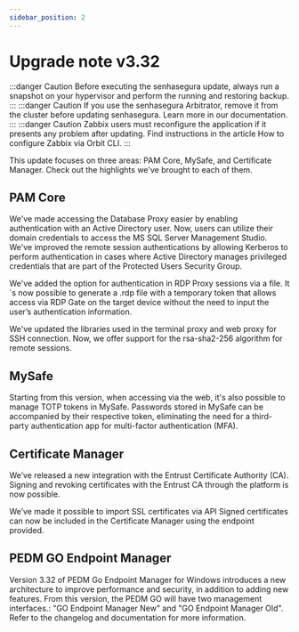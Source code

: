 ```yaml
---
sidebar_position: 2
---
```


# Upgrade note v3.32

:::danger Caution
Before executing the senhasegura update, always run a snapshot on your hypervisor and perform the running and restoring backup.
:::
:::danger Caution
If you use the senhasegura Arbitrator, remove it from the cluster before updating senhasegura. Learn more in our documentation.
:::
:::danger Caution
Zabbix users must reconfigure the application if it presents any problem after updating. Find instructions in the article How to configure Zabbix via Orbit CLI.
:::

This update focuses on three areas: PAM Core, MySafe, and Certificate Manager. Check out the highlights we've brought to each of them.

## PAM Core
We've made accessing the Database Proxy easier by enabling authentication with an Active Directory user. Now, users can utilize their domain credentials to access the MS SQL Server Management Studio.
We've improved the remote session authentications by allowing Kerberos to perform authentication in cases where Active Directory manages privileged credentials that are part of the Protected Users Security Group.

We've added the option for authentication in RDP Proxy sessions via a file. It´s now possible to generate a .rdp file with a temporary token that allows access via RDP Gate on the target device without the need to input the user’s authentication information.

We've updated the libraries used in the terminal proxy and web proxy for SSH connection. Now, we offer support for the rsa-sha2-256 algorithm for remote sessions.

## MySafe
Starting from this version, when accessing via the web, it's also possible to manage TOTP tokens in MySafe. Passwords stored in MySafe can be accompanied by their respective token, eliminating the need for a third-party authentication app for multi-factor authentication (MFA).

## Certificate Manager
We’ve released a new integration with the Entrust Certificate Authority (CA). Signing and revoking certificates with the Entrust CA through the platform is now possible.

We’ve made it possible to import SSL certificates via API Signed certificates can now be included in the Certificate Manager using the endpoint provided.

## PEDM GO Endpoint Manager
Version 3.32 of PEDM Go Endpoint Manager for Windows introduces a new architecture to improve performance and security, in addition to adding new features. From this version, the PEDM GO will have two management interfaces.: "GO Endpoint Manager New" and "GO Endpoint Manager Old". Refer to the changelog and documentation for more information.